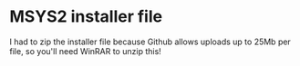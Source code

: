 # MSYS2 installer file

I had to zip the installer file because Github allows uploads up to 25Mb per file, so you'll need WinRAR to unzip this!